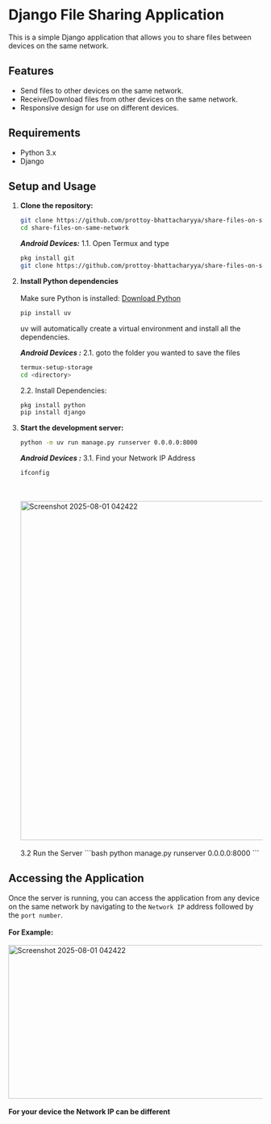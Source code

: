 # Django File Sharing Application

This is a simple Django application that allows you to share files between devices on the same network.

## Features

*   Send files to other devices on the same network.
*   Receive/Download files from other devices on the same network.
*   Responsive design for use on different devices.

## Requirements

*   Python 3.x
*   Django

## Setup and Usage

1.  **Clone the repository:**

    ```bash
    git clone https://github.com/prottoy-bhattacharyya/share-files-on-same-network.git
    cd share-files-on-same-network
    ```

    ***Android Devices:***
    1.1. Open Termux and type
    ```bash
    pkg install git
    git clone https://github.com/prottoy-bhattacharyya/share-files-on-same-network.git
    ```

2. **Install Python dependencies**
   <br><br>
    Make sure Python is installed: [Download Python](https://www.python.org/downloads/)
    
    ```bash
    pip install uv
    ```
    uv will automatically create a virtual environment and install all the dependencies.

    ***Android Devices :***
    2.1. goto the folder you wanted to save the files 

    ```bash
    termux-setup-storage
    cd <directory>
    ```
    2.2. Install Dependencies:
    
    ```bash
    pkg install python
    pip install django
    ```

3.  **Start the development server:**

    ```bash
    python -m uv run manage.py runserver 0.0.0.0:8000
    ```
    ***Android Devices :***
    3.1. Find your Network IP Address

    ```bash
    ifconfig
    ```
    <br>
    <br>
    <img width="673" alt="Screenshot 2025-08-01 042422" src="https://github.com/user-attachments/assets/d08fb016-3567-4d11-946b-600861a39147" />
    <br>
    <br>
    3.2 Run the Server
    ```bash
    python manage.py runserver 0.0.0.0:8000
    ```

## Accessing the Application

Once the server is running, you can access the application from any device on the same network by navigating to the `Network IP` address followed by the `port number`.
<br>
<br>
**For Example:**
<br>
<br>
<img width="673" height="305" alt="Screenshot 2025-08-01 042422" src="https://github.com/user-attachments/assets/788e0231-bb35-4e6f-a63b-3072e9ab5416" />
<br>
<br>
**For your device the Network IP can be different** 
